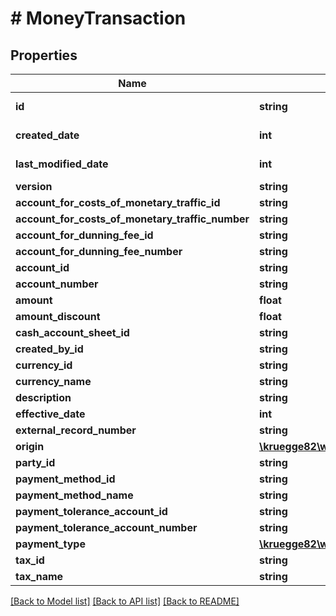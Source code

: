 # # MoneyTransaction

## Properties

Name | Type | Description | Notes
------------ | ------------- | ------------- | -------------
**id** | **string** |  | [optional] [readonly]
**created_date** | **int** |  | [optional] [readonly]
**last_modified_date** | **int** |  | [optional] [readonly]
**version** | **string** |  | [optional]
**account_for_costs_of_monetary_traffic_id** | **string** |  | [optional]
**account_for_costs_of_monetary_traffic_number** | **string** |  | [optional]
**account_for_dunning_fee_id** | **string** |  | [optional]
**account_for_dunning_fee_number** | **string** |  | [optional]
**account_id** | **string** |  | [optional]
**account_number** | **string** |  | [optional]
**amount** | **float** |  | [optional]
**amount_discount** | **float** |  | [optional]
**cash_account_sheet_id** | **string** |  | [optional]
**created_by_id** | **string** |  | [optional]
**currency_id** | **string** |  | [optional]
**currency_name** | **string** |  | [optional]
**description** | **string** |  | [optional]
**effective_date** | **int** |  | [optional]
**external_record_number** | **string** |  | [optional]
**origin** | [**\kruegge82\weclapp\Model\MoneyTransactionSource**](MoneyTransactionSource.md) |  | [optional]
**party_id** | **string** |  | [optional]
**payment_method_id** | **string** |  | [optional]
**payment_method_name** | **string** |  | [optional]
**payment_tolerance_account_id** | **string** |  | [optional]
**payment_tolerance_account_number** | **string** |  | [optional]
**payment_type** | [**\kruegge82\weclapp\Model\PaymentType**](PaymentType.md) |  | [optional]
**tax_id** | **string** |  | [optional]
**tax_name** | **string** |  | [optional]

[[Back to Model list]](../../README.md#models) [[Back to API list]](../../README.md#endpoints) [[Back to README]](../../README.md)
